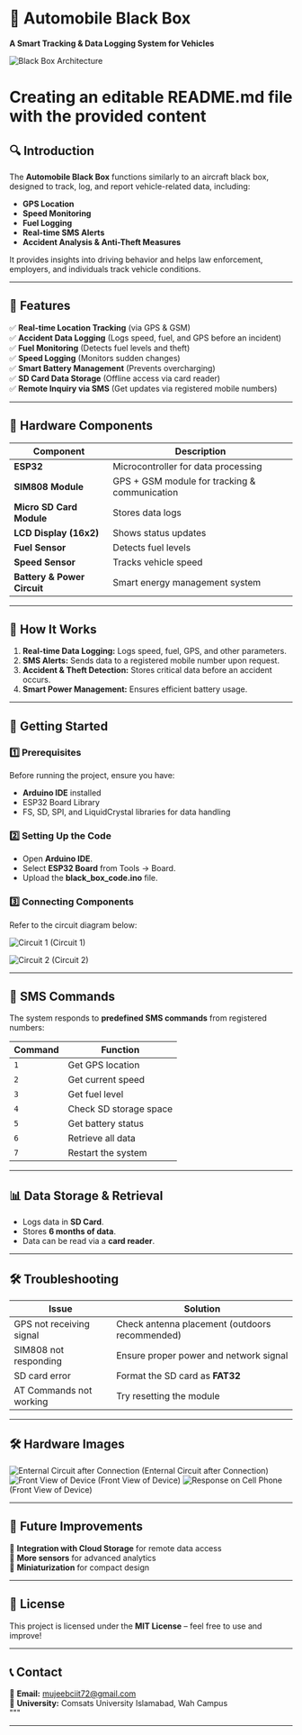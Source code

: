 # 🚗 Automobile Black Box

**A Smart Tracking & Data Logging System for Vehicles**

![Black Box Architecture](./assets/BlockDiagram.jpg) 
# Creating an editable README.md file with the provided content  

## 🔍 Introduction
The **Automobile Black Box** functions similarly to an aircraft black box, designed to track, log, and report vehicle-related data, including:
- **GPS Location**
- **Speed Monitoring**
- **Fuel Logging**
- **Real-time SMS Alerts**
- **Accident Analysis & Anti-Theft Measures**

It provides insights into driving behavior and helps law enforcement, employers, and individuals track vehicle conditions.

---

## 📌 Features
✅ **Real-time Location Tracking** (via GPS & GSM)  
✅ **Accident Data Logging** (Logs speed, fuel, and GPS before an incident)  
✅ **Fuel Monitoring** (Detects fuel levels and theft)  
✅ **Speed Logging** (Monitors sudden changes)  
✅ **Smart Battery Management** (Prevents overcharging)  
✅ **SD Card Data Storage** (Offline access via card reader)  
✅ **Remote Inquiry via SMS** (Get updates via registered mobile numbers)  

---

## 🔧 Hardware Components
| Component         | Description |
|------------------|------------|
| **ESP32**        | Microcontroller for data processing |
| **SIM808 Module** | GPS + GSM module for tracking & communication |
| **Micro SD Card Module** | Stores data logs |
| **LCD Display (16x2)** | Shows status updates |
| **Fuel Sensor** | Detects fuel levels |
| **Speed Sensor** | Tracks vehicle speed |
| **Battery & Power Circuit** | Smart energy management system |

---

## 📜 How It Works
1. **Real-time Data Logging:** Logs speed, fuel, GPS, and other parameters.
2. **SMS Alerts:** Sends data to a registered mobile number upon request.
3. **Accident & Theft Detection:** Stores critical data before an accident occurs.
4. **Smart Power Management:** Ensures efficient battery usage.

---

## 🚀 Getting Started
### 1️⃣ Prerequisites
Before running the project, ensure you have:
- **Arduino IDE** installed
- ESP32 Board Library
- FS, SD, SPI, and LiquidCrystal libraries for data handling

### 2️⃣ Setting Up the Code
- Open **Arduino IDE**.
- Select **ESP32 Board** from Tools → Board.
- Upload the **black_box_code.ino** file.

### 3️⃣ Connecting Components
Refer to the circuit diagram below:

![Circuit 1](./assets/CircuitDiagram1.png)
(Circuit 1)

![Circuit 2](./assets/CircuitDiagram2.png)
(Circuit 2)

---

## 📡 SMS Commands
The system responds to **predefined SMS commands** from registered numbers:

| Command | Function |
|---------|----------|
| `1`     | Get GPS location |
| `2`     | Get current speed |
| `3`     | Get fuel level |
| `4`     | Check SD storage space |
| `5`     | Get battery status |
| `6`     | Retrieve all data |
| `7`     | Restart the system |

---

## 📊 Data Storage & Retrieval
- Logs data in **SD Card**.
- Stores **6 months of data**.
- Data can be read via a **card reader**.

---

## 🛠 Troubleshooting
| Issue | Solution |
|------|----------|
| GPS not receiving signal | Check antenna placement (outdoors recommended) |
| SIM808 not responding | Ensure proper power and network signal |
| SD card error | Format the SD card as **FAT32** |
| AT Commands not working | Try resetting the module |

---

## 🛠 Hardware Images

![Enternal Circuit after Connection](./assets/openbox.png)
(Enternal Circuit after Connection)
![Front View of Device](./assets/frontview.png)
(Front View of Device)
![Response on Cell Phone](./assets/Mobile.png)
(Front View of Device)

---

## 📌 Future Improvements
🔹 **Integration with Cloud Storage** for remote data access  
🔹 **More sensors** for advanced analytics  
🔹 **Miniaturization** for compact design  

---

## 📜 License
This project is licensed under the **MIT License** – feel free to use and improve!

---

## 📞 Contact
📩 **Email:** mujeebciit72@gmail.com  
📍 **University:** Comsats University Islamabad, Wah Campus  
"""

---
